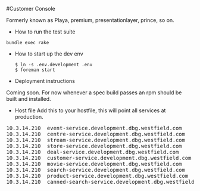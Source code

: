 #Customer Console

Formerly known as Playa, premium, presentationlayer, prince, so on.

* How to run the test suite

`bundle exec rake`

* How to start up the dev env

      $ ln -s .env.development .env
      $ foreman start

* Deployment instructions

Coming soon. For now whenever a spec build passes an rpm should be built and installed.


* Host file
Add this to your hostfile, this will point all services at production.
<pre>
10.3.14.210  event-service.development.dbg.westfield.com
10.3.14.210  centre-service.development.dbg.westfield.com
10.3.14.210  stream-service.development.dbg.westfield.com
10.3.14.210  store-service.development.dbg.westfield.com
10.3.14.210  deal-service.development.dbg.westfield.com
10.3.14.210  customer-service.development.dbg.westfield.com
10.3.14.210  movie-service.development.dbg.westfield.com
10.3.14.210  search-service.development.dbg.westfield.com
10.3.14.210  product-service.development.dbg.westfield.com
10.3.14.210  canned-search-service.development.dbg.westfield.com
</pre>

